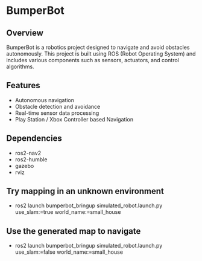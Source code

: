 # BumperBot

## Overview
BumperBot is a robotics project designed to navigate and avoid obstacles autonomously. This project is built using ROS (Robot Operating System) and includes various components such as sensors, actuators, and control algorithms.

## Features
- Autonomous navigation
- Obstacle detection and avoidance
- Real-time sensor data processing
- Play Station / Xbox Controller based Navigation

## Dependencies
- ros2-nav2
- ros2-humble
- gazebo
- rviz

## Try mapping in an unknown environment 
- ros2 launch bumperbot_bringup simulated_robot.launch.py use_slam:=true world_name:=small_house

## Use the generated map to navigate 
- ros2 launch bumperbot_bringup simulated_robot.launch.py use_slam:=false world_name:=small_house